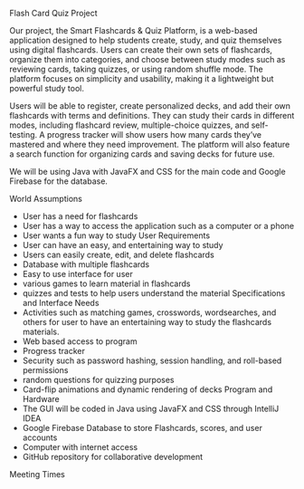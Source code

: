 Flash Card Quiz Project

Our project, the Smart Flashcards & Quiz Platform, is a web-based application designed to help students create, study, and quiz themselves using digital flashcards. Users can create their own sets of flashcards, organize them into categories, and choose between study modes such as reviewing cards, taking quizzes, or using random shuffle mode. The platform focuses on simplicity and usability, making it a lightweight but powerful study tool.

Users will be able to register, create personalized decks, and add their own flashcards with terms and definitions. They can study their cards in different modes, including flashcard review, multiple-choice quizzes, and self-testing. A progress tracker will show users how many cards they’ve mastered and where they need improvement. The platform will also feature a search function for organizing cards and saving decks for future use.

We will be using Java with JavaFX and CSS for the main code and Google Firebase for the database.

World Assumptions
- User has a need for flashcards
- User has a way to access the application such as a computer or a phone
- User wants a fun way to study
User Requirements
- User can have an easy, and entertaining way to study
- Users can easily create, edit, and delete flashcards
- Database with multiple flashcards
- Easy to use interface for user
- various games to learn material in flashcards
- quizzes and tests to help users understand the material
Specifications and Interface Needs
- Activities such as matching games, crosswords, wordsearches, and others for user to have an entertaining way to study the flashcards materials.
- Web based access to program
- Progress tracker
- Security such as password hashing, session handling, and roll-based permissions
- random questions for quizzing purposes
- Card-flip animations and dynamic rendering of decks
Program and Hardware
- The GUI will be coded in Java using JavaFX and CSS through IntelliJ IDEA
- Google Firebase Database to store Flashcards, scores, and user accounts
- Computer with internet access
- GitHub repository for collaborative development

Meeting Times
